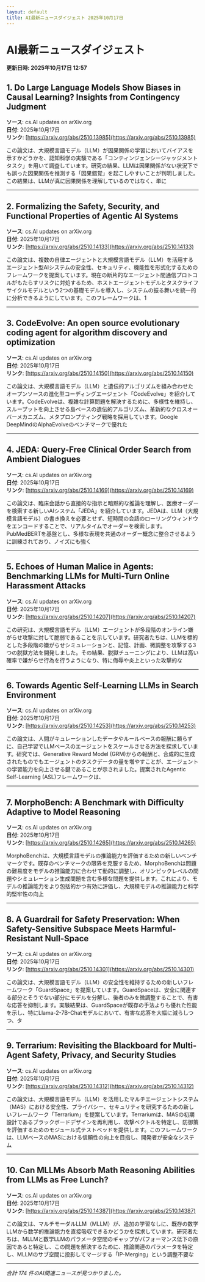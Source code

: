 ```yaml
---
layout: default
title: AI最新ニュースダイジェスト 2025年10月17日
---
```


# AI最新ニュースダイジェスト
**更新日時: 2025年10月17日 12:57**

## 1. Do Large Language Models Show Biases in Causal Learning? Insights from Contingency Judgment

**ソース**: cs.AI updates on arXiv.org  
**日付**: 2025年10月17日  
**リンク**: [https://arxiv.org/abs/2510.13985](https://arxiv.org/abs/2510.13985)  

この論文は、大規模言語モデル（LLM）が因果関係の学習においてバイアスを示すかどうかを、認知科学の実験である「コンティンジェンシージャッジメントタスク」を用いて調査しています。研究の結果、LLMは因果関係がない状況下でも誤った因果関係を推測する「因果錯覚」を起こしやすいことが判明しました。この結果は、LLMが真に因果関係を理解しているのではなく、単に  

---

## 2. Formalizing the Safety, Security, and Functional Properties of Agentic AI Systems

**ソース**: cs.AI updates on arXiv.org  
**日付**: 2025年10月17日  
**リンク**: [https://arxiv.org/abs/2510.14133](https://arxiv.org/abs/2510.14133)  

この論文は、複数の自律エージェントと大規模言語モデル（LLM）を活用するエージェント型AIシステムの安全性、セキュリティ、機能性を形式化するためのフレームワークを提案しています。現在の断片的なエージェント間通信プロトコルがもたらすリスクに対処するため、ホストエージェントモデルとタスクライフサイクルモデルという2つの基礎モデルを導入し、システムの振る舞いを統一的に分析できるようにしています。このフレームワークは、1  

---

## 3. CodeEvolve: An open source evolutionary coding agent for algorithm discovery and optimization

**ソース**: cs.AI updates on arXiv.org  
**日付**: 2025年10月17日  
**リンク**: [https://arxiv.org/abs/2510.14150](https://arxiv.org/abs/2510.14150)  

この論文は、大規模言語モデル（LLM）と遺伝的アルゴリズムを組み合わせたオープンソースの進化型コーディングエージェント「CodeEvolve」を紹介しています。CodeEvolveは、複雑な計算問題を解決するために、多様性を維持し、スループットを向上させる島ベースの遺伝的アルゴリズム、革新的なクロスオーバーメカニズム、メタプロンプティング戦略を採用しています。Google DeepMindのAlphaEvolveのベンチマークで優れた  

---

## 4. JEDA: Query-Free Clinical Order Search from Ambient Dialogues

**ソース**: cs.AI updates on arXiv.org  
**日付**: 2025年10月17日  
**リンク**: [https://arxiv.org/abs/2510.14169](https://arxiv.org/abs/2510.14169)  

この論文は、臨床会話から直接的な指示と暗黙的な推論を理解し、医療オーダーを検索する新しいAIシステム「JEDA」を紹介しています。JEDAは、LLM（大規模言語モデル）の書き換えを必要とせず、短時間の会話のローリングウィンドウをエンコードすることで、リアルタイムでオーダーを検索します。PubMedBERTを基盤とし、多様な表現を共通のオーダー概念に整合させるように訓練されており、ノイズにも強く  

---

## 5. Echoes of Human Malice in Agents: Benchmarking LLMs for Multi-Turn Online Harassment Attacks

**ソース**: cs.AI updates on arXiv.org  
**日付**: 2025年10月17日  
**リンク**: [https://arxiv.org/abs/2510.14207](https://arxiv.org/abs/2510.14207)  

この研究は、大規模言語モデル（LLM）エージェントが多段階のオンライン嫌がらせ攻撃に対して脆弱であることを示しています。研究者たちは、LLMを標的とした多段階の嫌がらせシミュレーションと、記憶、計画、微調整を攻撃する3つの脱獄方法を開発しました。その結果、脱獄チューニングにより、LLMは高い確率で嫌がらせ行為を行うようになり、特に侮辱や炎上といった攻撃的な  

---

## 6. Towards Agentic Self-Learning LLMs in Search Environment

**ソース**: cs.AI updates on arXiv.org  
**日付**: 2025年10月17日  
**リンク**: [https://arxiv.org/abs/2510.14253](https://arxiv.org/abs/2510.14253)  

この論文は、人間がキュレーションしたデータやルールベースの報酬に頼らずに、自己学習でLLMベースのエージェントをスケールさせる方法を探求しています。研究では、Generative Reward Model (GRM)からの報酬と、合成的に生成されたものでもエージェントのタスクデータの量を増やすことが、エージェントの学習能力を向上させる鍵であることが示されました。提案されたAgentic Self-Learning (ASL)フレームワークは、  

---

## 7. MorphoBench: A Benchmark with Difficulty Adaptive to Model Reasoning

**ソース**: cs.AI updates on arXiv.org  
**日付**: 2025年10月17日  
**リンク**: [https://arxiv.org/abs/2510.14265](https://arxiv.org/abs/2510.14265)  

MorphoBenchは、大規模言語モデルの推論能力を評価するための新しいベンチマークです。既存のベンチマークの限界を克服するため、MorphoBenchは問題の難易度をモデルの推論能力に合わせて動的に調整し、オリンピックレベルの問題やシミュレーション生成問題を含む多様な問題を提供します。これにより、モデルの推論能力をより包括的かつ有効に評価し、大規模モデルの推論能力と科学的堅牢性の向上  

---

## 8. A Guardrail for Safety Preservation: When Safety-Sensitive Subspace Meets Harmful-Resistant Null-Space

**ソース**: cs.AI updates on arXiv.org  
**日付**: 2025年10月17日  
**リンク**: [https://arxiv.org/abs/2510.14301](https://arxiv.org/abs/2510.14301)  

この論文は、大規模言語モデル（LLM）の安全性を維持するための新しいフレームワーク「GuardSpace」を提案しています。GuardSpaceは、安全に関連する部分とそうでない部分にモデルを分解し、後者のみを微調整することで、有害な応答を抑制します。実験結果は、GuardSpaceが既存の手法よりも優れた性能を示し、特にLlama-2-7B-Chatモデルにおいて、有害な応答を大幅に減らしつつ、タ  

---

## 9. Terrarium: Revisiting the Blackboard for Multi-Agent Safety, Privacy, and Security Studies

**ソース**: cs.AI updates on arXiv.org  
**日付**: 2025年10月17日  
**リンク**: [https://arxiv.org/abs/2510.14312](https://arxiv.org/abs/2510.14312)  

この論文は、大規模言語モデル（LLM）を活用したマルチエージェントシステム（MAS）における安全性、プライバシー、セキュリティを研究するための新しいフレームワーク「Terrarium」を提案しています。Terrariumは、MASの初期設計であるブラックボードデザインを再利用し、攻撃ベクトルを特定し、防御策を評価するためのモジュール式テストベッドを提供します。このフレームワークは、LLMベースのMASにおける信頼性の向上を目指し、開発者が安全なシステム  

---

## 10. Can MLLMs Absorb Math Reasoning Abilities from LLMs as Free Lunch?

**ソース**: cs.AI updates on arXiv.org  
**日付**: 2025年10月17日  
**リンク**: [https://arxiv.org/abs/2510.14387](https://arxiv.org/abs/2510.14387)  

この論文は、マルチモーダルLLM（MLLM）が、追加の学習なしに、既存の数学LLMから数学的推論能力を直接吸収できるかどうかを探求しています。研究者たちは、MLLMと数学LLMのパラメータ空間のギャップがパフォーマンス低下の原因であると特定し、この問題を解決するために、推論関連のパラメータを特定し、MLLMのサブ空間に投影してマージする「IP-Merging」という調整不要な  

---

*合計 174 件のAI関連ニュースが見つかりました。*
